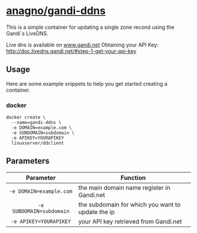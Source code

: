 # [anagno/gandi-ddns](https://github.com/anagno/gandi-ddns)

This is a simple container for updating a single zone recond using the Gandi`s LiveDNS.

Live dns is available on www.gandi.net
Obtaining your API Key: http://doc.livedns.gandi.net/#step-1-get-your-api-key


## Usage

Here are some example snippets to help you get started creating a container.

### docker

```
docker create \
  --name=gandi-ddns \
  -e DOMAIN=example.com \
  -e SUBDOMAIN=subdomain \
  -e APIKEY=YOURAPIKEY
  linuxserver/ddclient
```

## Parameters

| Parameter | Function |
| :----: | --- |
| `-e DOMAIN=example.com`  | the main domain name register in Gandi.net |
| `-e SUBDOMAIN=subdomain` | the subdomain for which you want to update the ip |
| `-e APIKEY=YOURAPIKEY`   | your API key retrieved from Gandi.net |
